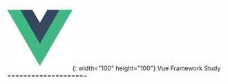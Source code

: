 ![Vue Framework](/assets/vue.png){: width="100" height="100"}
Vue Framework Study
===================~